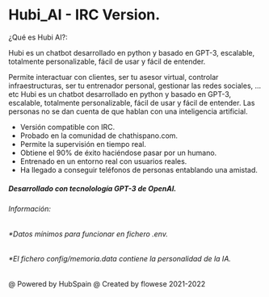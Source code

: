 
# Hubi_AI - IRC Version.

¿Qué es Hubi AI?:

Hubi es un chatbot desarrollado en python y basado en GPT-3, escalable, totalmente personalizable, fácil de usar y fácil de entender.

Permite interactuar con clientes, ser tu asesor virtual, controlar infraestructuras, ser tu entrenador personal, gestionar las redes sociales, ... etc
Hubi es un chatbot desarrollado en python y basado en GPT-3, escalable, totalmente personalizable, fácil de usar y fácil de entender.
Las personas no se dan cuenta de que hablan con una inteligencia artificial.


- Versión compatible con IRC.
- Probado en la comunidad de chathispano.com.
- Permite la supervisión en tiempo real.
- Obtiene el 90% de éxito haciéndose pasar por un humano.
- Entrenado en un entorno real con usuarios reales.
- Ha llegado a conseguir teléfonos de personas entablando una amistad.

##### Desarrollado con tecnolología GPT-3 de OpenAI.
###### Información:
###### *Datos mínimos para funcionar en fichero .env.
###### *El fichero config/memoria.data contiene la personalidad de la IA.

@ Powered by HubSpain 
@ Created by flowese 2021-2022

